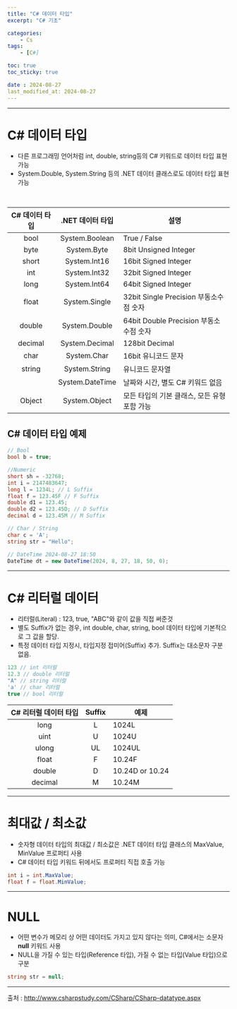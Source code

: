 ```yaml
---
title: "C# 데이터 타입"
excerpt: "C# 기초"

categories:
    - Cs
tags:
    - [C#]

toc: true
toc_sticky: true

date : 2024-08-27
last_modified_at: 2024-08-27
---
```


---

# C# 데이터 타입

- 다른 프로그래밍 언어처럼 int, double, string등의 C# 키워드로 데이터 타입 표현 가능
- System.Double, System.String 등의 .NET 데이터 클래스로도 데이터 타입 표현 가능
<br>

|C# 데이터 타입|.NET 데이터 타입|설명|
|:---:|:---:|---|
|bool|System.Boolean|True / False|
|byte|System.Byte|8bit Unsigned Integer|
|short|System.Int16|16bit Signed Integer|
|int|System.Int32|32bit Signed Integer|
|long|System.Int64|64bit Signed Integer|
|float|System.Single|32bit Single Precision 부동소수점 숫자|
|double|System.Double|64bit Double Precision 부동소수점 숫자|
|decimal|System.Decimal|128bit Decimal|
|char|System.Char|16bit 유니코드 문자|
|string|System.String|유니코드 문자열|
||System.DateTime|날짜와 시간, 별도 C# 키워드 없음|
|Object|System.Object|모든 타입의 기본 클래스, 모든 유형 포함 가능|

## C# 데이터 타입 예제

```cs
// Bool
bool b = true;

//Numeric
short sh = -32768;
int i = 2147483647;
long l = 1234L; // L Suffix
float f = 123.45F // F Suffix
double d1 = 123.45;
double d2 = 123.45D; // D Suffix
decimal d = 123.45M // M Suffix

// Char / String
char c = 'A';
string str = "Hello";

// DateTime 2024-08-27 18:50
DateTime dt = new DateTime(2024, 8, 27, 18, 50, 0);
```

---

# C# 리터럴 데이터

- 리터럴(Literal) : 123, true, "ABC"와 같이 값을 직접 써준것
- 별도 Suffix가 없는 경우, int double, char, string, bool 데이터 타입에 기본적으로 그 값을 할당.
- 특정 데이터 타입 지정시, 타입지정 접미어(Suffix) 추가. Suffix는 대소문자 구분 없음.

```cs
123 // int 리터럴
12.3 // double 리터럴
"A" // string 리터럴
'a' // char 리터럴
true // bool 리터럴
```

|C# 리터럴 데이터 타입|Suffix|예제|
|:---:|:---:|---|
|long|L|1024L|
|uint|U|1024U|
|ulong|UL|1024UL|
|float|F|10.24F|
|double|D|10.24D or 10.24|
|decimal|M|10.24M|

---

# 최대값 / 최소값

- 숫자형 데이터 타입의 최대값 / 최소값은 .NET 데이터 타입 클래스의 MaxValue, MinValue 프로퍼티 사용
- C# 데이터 타입 키워드 뒤에서도 프로퍼티 직접 호출 가능

```cs
int i = int.MaxValue;
float f = float.MinValue;
```

---

# NULL

- 어떤 변수가 메모리 상 어떤 데이터도 가지고 있지 않다는 의미, C#에서는 소문자 <strong>null</strong> 키워드 사용
- NULL을 가질 수 있는 타입(Reference 타입), 가질 수 없는 타입(Value 타입)으로 구분

```cs
string str = null;
```

---

출처 : <a>http://www.csharpstudy.com/CSharp/CSharp-datatype.aspx</a>